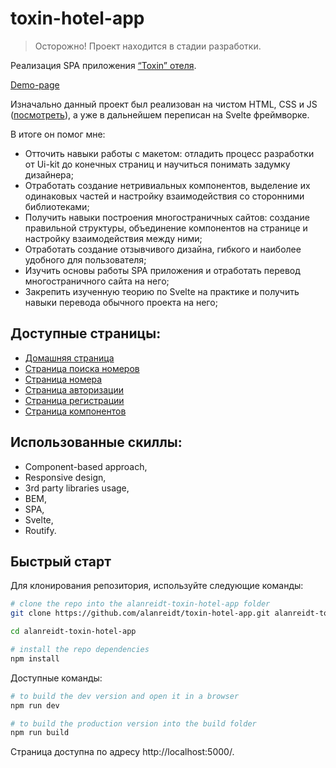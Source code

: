 # toxin-hotel-app
> Осторожно! Проект находится в стадии разработки.

Реализация SPA приложения [“Toxin” отеля](https://www.figma.com/file/MumYcKVk9RkKZEG6dR5E3A/FSD-frontend-education-program.-The-2nd-task?node-id=0%3A1).

[Demo-page](https://toxin-hotel-app.vercel.app/)

Изначально данный проект был реализован на чистом HTML, CSS и JS ([посмотреть](https://github.com/alanreidt/toxin-hotel-website)), а уже в дальнейшем переписан на Svelte фреймворке.

В итоге он помог мне:
- Отточить навыки работы с макетом: отладить процесс разработки от Ui-kit до конечных страниц и научиться понимать задумку дизайнера;
- Отработать создание нетривиальных компонентов, выделение их одинаковых частей и настройку взаимодействия со сторонними библиотеками;
- Получить навыки построения многостраничных сайтов: создание правильной структуры, объединение компонентов на странице и настройку взаимодействия между ними;
- Отработать создание отзывчивого дизайна, гибкого и наиболее удобного для пользователя;
- Изучить основы работы SPA приложения и отработать перевод многостраничного сайта на него;
- Закрепить изученную теорию по Svelte на практике и получить навыки перевода обычного проекта на него;

## Доступные страницы:
- [Домашняя страница](https://toxin-hotel-app.vercel.app/)
- [Страница поиска номеров](https://toxin-hotel-app.vercel.app/search-room)
- [Страница номера](https://toxin-hotel-app.vercel.app/room-details)
- [Страница авторизации](https://toxin-hotel-app.vercel.app/sign-in)
- [Страница регистрации](https://toxin-hotel-app.vercel.app/registration)
- [Страница компонентов](https://toxin-hotel-app.vercel.app/ui-kit)

## Использованные скиллы:
- Component-based approach,
- Responsive design,
- 3rd party libraries usage,
- BEM,
- SPA,
- Svelte,
- Routify.

## Быстрый старт
Для клонирования репозитория, используйте следующие команды:
```bash
# clone the repo into the alanreidt-toxin-hotel-app folder
git clone https://github.com/alanreidt/toxin-hotel-app.git alanreidt-toxin-hotel-app

cd alanreidt-toxin-hotel-app

# install the repo dependencies
npm install
```

Доступные команды:
```bash
# to build the dev version and open it in a browser
npm run dev

# to build the production version into the build folder
npm run build
```

Страница доступна по адресу http://localhost:5000/.
